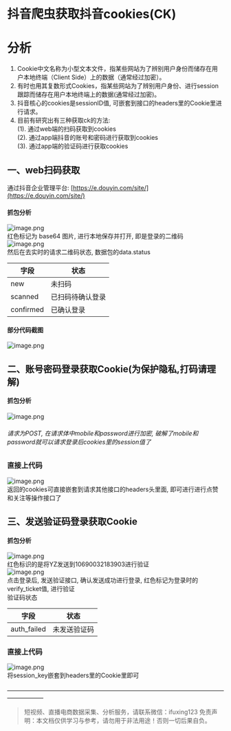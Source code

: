 # 抖音爬虫获取抖音cookies(CK)

<a name="ZQkAk"></a>
# 分析
1. Cookie中文名称为小型文本文件，指某些网站为了辨别用户身份而储存在用户本地终端（Client Side）上的数据（通常经过加密）。<br />
1. 有时也用其复数形式Cookies，指某些网站为了辨别用户身份、进行session跟踪而储存在用户本地终端上的数据(通常经过加密)。<br />
1. 抖音核心的cookies是sessionID值, 可嵌套到接口的headers里的Cookie里进行请求。<br />
1. 目前有研究出有三种获取ck的方法:<br />(1). 通过web端的扫码获取到cookies<br />(2). 通过app端抖音的账号和密码进行获取到cookies<br />(3). 通过app端的验证码进行获取cookies<br />
<a name="Z0dom"></a>
## 一、web扫码获取
通过抖音企业管理平台: [https://e.douyin.com/site/](https://e.douyin.com/site/)
<a name="c4UQD"></a>
#### 抓包分析
![image.png](https://cdn.nlark.com/yuque/0/2020/png/97322/1607044985708-b1587872-7313-4860-af93-ad0a914ad038.png#align=left&display=inline&height=213&margin=%5Bobject%20Object%5D&name=image.png&originHeight=426&originWidth=2308&size=238173&status=done&style=none&width=1154)<br />红色标记为 base64 图片, 进行本地保存并打开, 即是登录的二维码<br />![image.png](https://cdn.nlark.com/yuque/0/2020/png/97322/1607045001057-6edfc953-8604-47c5-a367-9d3c214ac5c1.png#align=left&display=inline&height=397&margin=%5Bobject%20Object%5D&name=image.png&originHeight=794&originWidth=2258&size=374299&status=done&style=none&width=1129)<br />然后在去实时的请求二维码状态, 数据包的data.status

| 字段 | 状态 |
| --- | --- |
| new | 未扫码 |
| scanned | 已扫码待确认登录 |
| confirmed | 已确认登录 |

<a name="C7zNB"></a>
#### 部分代码截图
![image.png](https://cdn.nlark.com/yuque/0/2020/png/97322/1607045022264-403f62fb-2ade-446a-841b-e39044d20106.png#align=left&display=inline&height=555&margin=%5Bobject%20Object%5D&name=image.png&originHeight=1110&originWidth=1514&size=183692&status=done&style=none&width=757)
<a name="AIlVp"></a>
## 二、账号密码登录获取Cookie(为保护隐私,打码请理解)
<a name="tWp0B"></a>
#### 抓包分析
![image.png](https://cdn.nlark.com/yuque/0/2020/png/97322/1607045037376-24ee0d45-08e4-41a5-b670-0c2739fdd29e.png#align=left&display=inline&height=748&margin=%5Bobject%20Object%5D&name=image.png&originHeight=1496&originWidth=1906&size=351523&status=done&style=none&width=953)
<a name="FBgUd"></a>
###### 请求为POST, 在请求体中mobile和password进行加密, 破解了mobile和password就可以请求登录后cookies里的session值了
<a name="ARVwR"></a>
### 直接上代码
![image.png](https://cdn.nlark.com/yuque/0/2020/png/97322/1607045067564-0b01ec76-352e-49fe-9d51-6f161aca5c27.png#align=left&display=inline&height=420&margin=%5Bobject%20Object%5D&name=image.png&originHeight=840&originWidth=2808&size=459684&status=done&style=none&width=1404)<br />返回的cookies可直接嵌套到请求其他接口的headers头里面, 即可进行进行点赞和关注等操作接口了
<a name="NQffJ"></a>
## 三、发送验证码登录获取Cookie
<a name="YrHd9"></a>
#### 抓包分析
![image.png](https://cdn.nlark.com/yuque/0/2020/png/97322/1607045092609-59fda56a-f010-424d-998a-f0320a3bdce7.png#align=left&display=inline&height=602&margin=%5Bobject%20Object%5D&name=image.png&originHeight=1204&originWidth=2848&size=541157&status=done&style=none&width=1424)<br />红色标识的是将YZ发送到10690032183903进行验证<br />![image.png](https://cdn.nlark.com/yuque/0/2020/png/97322/1607045112035-427675e9-3cba-4375-b427-bb9be2d27723.png#align=left&display=inline&height=621&margin=%5Bobject%20Object%5D&name=image.png&originHeight=1242&originWidth=2828&size=580731&status=done&style=none&width=1414)<br />点击登录后, 发送验证接口, 确认发送成功进行登录, 红色标记为登录时的verify_ticket值, 进行验证<br />验证码状态

| 字段 | 状态 |
| --- | --- |
| auth_failed | 未发送验证码 |

<a name="xVVyf"></a>
### 直接上代码
![image.png](https://cdn.nlark.com/yuque/0/2020/png/97322/1607045128503-3b6e39b9-a3bd-48bd-b108-ca0b78cf8b3b.png#align=left&display=inline&height=444&margin=%5Bobject%20Object%5D&name=image.png&originHeight=888&originWidth=1896&size=293005&status=done&style=none&width=948)<br />将session_key嵌套到headers里的Cookie里即可<br />
<br />——————————————————————————————————————————

>
> 短视频、直播电商数据采集、分析服务，请联系微信：ifuxing123
> 免责声明：本文档仅供学习与参考，请勿用于非法用途！否则一切后果自负。
> 
